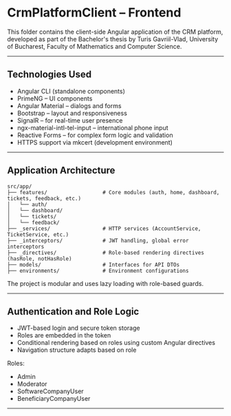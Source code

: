 # CrmPlatformClient – Frontend

This folder contains the client-side Angular application of the CRM platform, developed as part of the Bachelor's thesis by Turis Gavriil-Vlad, University of Bucharest, Faculty of Mathematics and Computer Science.

---

## Technologies Used

- Angular CLI (standalone components)
- PrimeNG – UI components
- Angular Material – dialogs and forms
- Bootstrap – layout and responsiveness
- SignalR – for real-time user presence
- ngx-material-intl-tel-input – international phone input
- Reactive Forms – for complex form logic and validation
- HTTPS support via mkcert (development environment)

---

## Application Architecture

```
src/app/
├── features/                  # Core modules (auth, home, dashboard, tickets, feedback, etc.)
│   └── auth/
│   └── dashboard/
│   └── tickets/
│   └── feedback/
├── _services/                 # HTTP services (AccountService, TicketService, etc.)
├── _interceptors/             # JWT handling, global error interceptors
├── _directives/               # Role-based rendering directives (hasRole, notHasRole)
├── models/                    # Interfaces for API DTOs
├── environments/              # Environment configurations
```

The project is modular and uses lazy loading with role-based guards.

---

## Authentication and Role Logic

- JWT-based login and secure token storage
- Roles are embedded in the token
- Conditional rendering based on roles using custom Angular directives
- Navigation structure adapts based on role

Roles:
- Admin
- Moderator
- SoftwareCompanyUser
- BeneficiaryCompanyUser

---
